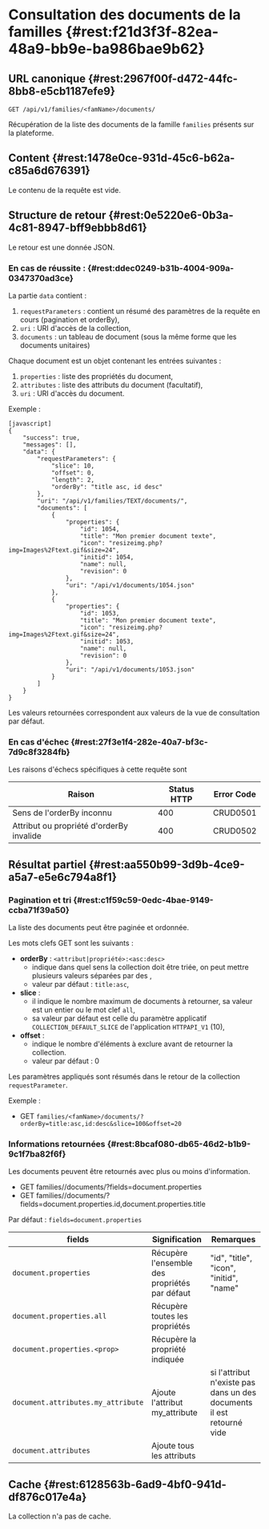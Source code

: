 # Consultation des documents de la familles {#rest:f21d3f3f-82ea-48a9-bb9e-ba986bae9b62}

## URL canonique {#rest:2967f00f-d472-44fc-8bb8-e5cb1187efe9}

    GET /api/v1/families/<famName>/documents/

Récupération de la liste des documents de la famille `families` présents sur la plateforme.

## Content {#rest:1478e0ce-931d-45c6-b62a-c85a6d676391}

Le contenu de la requête est vide.

## Structure de retour {#rest:0e5220e6-0b3a-4c81-8947-bff9ebbb8d61}

Le retour est une donnée JSON.

### En cas de réussite : {#rest:ddec0249-b31b-4004-909a-0347370ad3ce}

La partie `data` contient :

1.  `requestParameters` : contient un résumé des paramètres de la requête en cours (pagination et orderBy),
1.  `uri` : URI d'accès de la collection,
1.  `documents` : un tableau de document (sous la même forme que les documents unitaires)

Chaque document est un objet contenant les entrées suivantes :

1.  `properties` : liste des propriétés du document,
1.  `attributes` : liste des attributs du document (facultatif),
1.  `uri` : URI d'accès du document.

Exemple :

    [javascript]
    {
        "success": true,
        "messages": [],
        "data": {
            "requestParameters": {
                "slice": 10,
                "offset": 0,
                "length": 2,
                "orderBy": "title asc, id desc"
            },
            "uri": "/api/v1/families/TEXT/documents/",
            "documents": [
                {
                    "properties": {
                        "id": 1054,
                        "title": "Mon premier document texte",
                        "icon": "resizeimg.php?img=Images%2Ftext.gif&size=24",
                        "initid": 1054,
                        "name": null,
                        "revision": 0
                    },
                    "uri": "/api/v1/documents/1054.json"
                },
                {
                    "properties": {
                        "id": 1053,
                        "title": "Mon premier document texte",
                        "icon": "resizeimg.php?img=Images%2Ftext.gif&size=24",
                        "initid": 1053,
                        "name": null,
                        "revision": 0
                    },
                    "uri": "/api/v1/documents/1053.json"
                }
            ]
        }
    }

<span class="flag inline nota-bene"></span> Les valeurs retournées correspondent aux valeurs de la vue de consultation
par défaut.

### En cas d'échec {#rest:27f3e1f4-282e-40a7-bf3c-7d9c8f3284fb}

Les raisons d'échecs spécifiques à cette requête sont 

|                     Raison                     | Status HTTP | Error Code |
| ---------------------------------------------- | ----------- | ---------- |
| Sens de l'orderBy inconnu                      |         400 | CRUD0501   |
| Attribut ou propriété d'orderBy invalide       |         400 | CRUD0502   |

## Résultat partiel {#rest:aa550b99-3d9b-4ce9-a5a7-e5e6c794a8f1}

### Pagination et tri {#rest:c1f59c59-0edc-4bae-9149-ccba71f39a50}

La liste des documents peut être paginée et ordonnée.

Les mots clefs GET sont les suivants :

* **orderBy** : `<attribut|propriété>:<asc:desc>`
  * indique dans quel sens la collection doit être triée, on peut mettre plusieurs valeurs séparées par des ,
  * valeur par défaut : `title:asc`,
* **slice** : 
  * il indique le nombre maximum de documents à retourner, sa valeur est un entier ou le mot clef `all`,
  * sa valeur par défaut est celle du paramètre applicatif `COLLECTION_DEFAULT_SLICE` de l'application `HTTPAPI_V1` (10),
* **offset** :
  * indique le nombre d'éléments à exclure avant de retourner la collection.
  * valeur par défaut : 0

<span class="flag inline nota-bene"></span> Les paramètres appliqués sont résumés dans le retour de la collection 
`requestParameter`.

Exemple : 

* GET `families/<famName>/documents/?orderBy=title:asc,id:desc&slice=100&offset=20`

### Informations retournées {#rest:8bcaf080-db65-46d2-b1b9-9c1f7ba82f6f}

Les documents peuvent être retournés avec plus ou moins d'information.

* GET families/<famName>/documents/?fields=document.properties
* GET families/<famName>/documents/?fields=document.properties.id,document.properties.title

Par défaut : `fields=document.properties`

|           fields                   |                        Signification                         |                                                           Remarques                                                           |
| ---------------------------------- | ------------------------------------------------------------ | ----------------------------------------------------------------------------------------------------------------------------- |
| `document.properties`              | Récupère l'ensemble des propriétés par défaut                | "id", "title", "icon", "initid", "name"                                                                                       |
| `document.properties.all`          | Récupère toutes les propriétés                               |                                                                                                                               |
| `document.properties.<prop>`       | Récupère la propriété indiquée                               |                                                                                                                               |
| `document.attributes.my_attribute` | Ajoute l'attribut my_attribute                               |  si l'attribut n'existe pas dans un des documents il est retourné vide                                                        |
| `document.attributes`              | Ajoute tous les attributs                                    |                                                                                                                               |

## Cache {#rest:6128563b-6ad9-4bf0-941d-df876c017e4a}

La collection n'a pas de cache.
